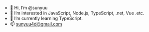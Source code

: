 - 👋 Hi, I’m @sunyuu
- 👀 I’m interested in JavaScript, Node.js, TypeScript, .net, Vue .etc.
- 🌱 I’m currently learning TypeScript.
- 📫 sunyuu4d@gmail.com

<!---
sunyuu/sunyuu is a ✨ special ✨ repository because its `README.md` (this file) appears on your GitHub profile.
You can click the Preview link to take a look at your changes.
--->
